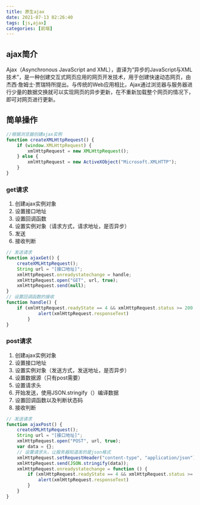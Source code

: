 ```yaml
---
title: 原生ajax
date: 2021-07-13 02:26:40
tags: [js,ajax]
categories: [前端]
---
```


## ajax简介
Ajax（Asynchronous JavaScript and XML），直译为“异步的JavaScript与XML技术”，是一种创建交互式网页应用的网页开发技术，用于创建快速动态网页，由杰西·詹姆士·贾瑞特所提出。与传统的Web应用相比，Ajax通过浏览器与服务器进行少量的数据交换就可以实现网页的异步更新，在不重新加载整个网页的情况下，即可对网页进行更新。


## 简单操作
```javascript
//根据浏览器创建ajax实例
function createXMLHttpRequest() {
    if (window.XMLHttpRequest) {
        xmlHttpRequest = new XMLHttpRequest();
    } else {
        xmlHttpRequest = new ActiveXObject("Microsoft.XMLHTTP");
    }
}
```
### get请求
1. 创建ajax实例对象
2. 设置接口地址
3. 设置回调函数
4. 设置实例对象（请求方式，请求地址，是否异步）
5. 发送
6. 接收判断
```javascript
// 发送请求
function ajaxGet() {
    createXMLHttpRequest();
    String url = "[接口地址]";
    xmlHttpRequest.onreadystatechange = handle;
    xmlHttpRequest.open("GET", url, true);
    xmlHttpRequest.send(null);
}
// 设置回调函数的接收
function handle() {
    if (xmlHttpRequest.readyState == 4 && xmlHttpRequest.status >= 200 && xmlHttpRequest < 300) {
            alert(xmlHttpRequest.responseText)
        }
}
```
### post请求
1. 创建ajax实例对象
2. 设置接口地址
3. 设置实例对象（发送方式，发送地址，是否异步）
4. 设置数据源（只有post需要）
5. 设置请求头
6. 开始发送，使用JSON.stringify（）编译数据
7. 设置回调函数以及判断状态码
8. 接收判断
```javascript
// 发送请求
function ajaxPost() {
    createXMLHttpRequest();
    String url = "[接口地址]";
    xmlHttpRequest.open("POST", url, true);
    var data = {};
    // 设置请求头，让服务器知道发的是json格式
    xmlHttpRequest.setRequestHeader("content-type", "application/json");
    xmlHttpRequest.send(JSON.stringify(data));
    xmlHttpRequest.onreadystatechange = function () {
        if (xmlHttpRequest.readyState == 4 && xmlHttpRequest.status >= 200 && xmlHttpRequest < 300) {
            alert(xmlHttpRequest.responseText)
        }
    }
}
```